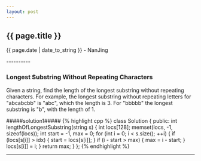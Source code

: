 ```yaml
---
layout: post
---
```


<h2>{{ page.title }}</h2>
<p class='meta'>{{ page.date | date_to_string }} - NanJing</p>
----------

### Longest Substring Without Repeating Characters ###
Given a string, find the length of the longest substring without repeating characters. For example, the longest substring without repeating letters for "abcabcbb" is "abc", which the length is 3. For "bbbbb" the longest substring is "b", with the length of 1.

#####solution1#####
{% highlight cpp %}
class Solution {
public:
    int lengthOfLongestSubstring(string s) {
        int locs[128];
        memset(locs, -1, sizeof(locs));
        int start = -1, max = 0;
        for (int i = 0; i < s.size(); ++i)
        {
            if (locs[s[i]] > idx)
            {
                start = locs[s[i]];
            }
            if (i - start > max)
            {
                max = i - start;
            }
            locs[s[i]] = i;
        }
        return max;
    }
};
{% endhighlight %}

----------

